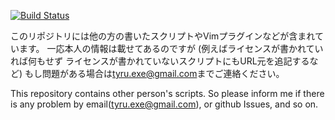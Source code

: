 [![Build Status](https://travis-ci.org/tyru/dotfiles.svg?branch=master)](https://travis-ci.org/tyru/dotfiles)


このリポジトリには他の方の書いたスクリプトやVimプラグインなどが含まれています。
一応本人の情報は載せてあるのですが
(例えばライセンスが書かれていれば何もせず
ライセンスが書かれていないスクリプトにもURL元を追記するなど)
もし問題がある場合は<tyru.exe@gmail.com>までご連絡ください。

This repository contains other person's scripts.
So please inform me if there is any problem
by email(<tyru.exe@gmail.com>), or github Issues, and so on.
